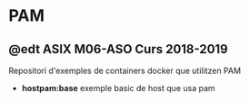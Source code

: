 # PAM
## @edt ASIX M06-ASO Curs 2018-2019

Repositori d'exemples de containers docker que utilitzen PAM

 * **hostpam:base** exemple basic de host que usa pam

